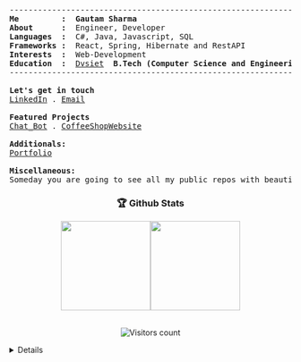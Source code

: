 
<!--<p align="center">
  <img src="https://github.com/GautamSharma003/GautamSharma003/blob/main/gitartwork.svg" alt="gitartwork">
</p> -->
<pre>
-----------------------------------------------------------------------------
<b>Me         :</b>  <b>Gautam Sharma</b>
<b>About      :</b>  Engineer, Developer
<b>Languages  :</b>  C#, Java, Javascript, SQL
<b>Frameworks :</b>  React, Spring, Hibernate and RestAPI
<b>Interests  :</b>  Web-Development
<b>Education  :</b>  <a href="https://dvsiet.dewaninstitutes.com/">Dvsiet</a> <b> B.Tech (Computer Science and Engineering) (2024)</b>
-----------------------------------------------------------------------------

<b>Let's get in touch</b>
<a href="https://www.linkedin.com/in/gautam-sharma-b13272220/">LinkedIn</a> . <a href="gautamsharma0831@gmail.com">Email</a>

<b>Featured Projects </b>
<a href="https://github.com/GautamSharma003/Chat_Bot">Chat_Bot<a> . <a href="https://github.com/GautamSharma003/CoffeeShopWebsite">CoffeeShopWebsite</a>
  
<b>Additionals:</b>
<a href="https://portfolio-gs-tau.vercel.app/">Portfolio<a>

<b>Miscellaneous:</b>
Someday you are going to see all my public repos with beautiful READMEs. Trust me... 🤡
</pre>
<!-- <p align="center">
<a href="https://github.com/anuraghazra/github-readme-stats">
  <img align="center" width="49%" src="https://github-readme-stats.vercel.app/api?&count_private=true&include_all_commits=true&username=narayan954&theme=shades-of-purple&custom_title=My+Stats&hide_border=true" />
</a><a href="https://github-readme-streak-stats.herokuapp.com">
  <img align="center" width="49%" src="https://github-readme-streak-stats.herokuapp.com/?user=narayan954&count_private=true&include_all_commits=true&theme=shades-of-purple&hide_border=true" />
</a>
</p> -->


<h3 align="center">🏆 Github Stats</h3>   
<div align="center">
<img align="center" src="https://github-readme-stats.vercel.app/api?&count_private=true&include_all_commits=true&username=GautamSharma003&theme=tokyonight&hide_border=true&border_radius=50" height="160px" /><img src="https://streak-stats.demolab.com?user=GautamSharma003&theme=tokyonight&hide_border=true&border_radius=50" height="160px" align="center" />
</div>

<!-- <h3 align="center">🏆 Github Stats</h3>   
<div align="center">
<img src="https://streak-stats.demolab.com?user=narayan954&theme=tokyonight&hide_border=true&border_radius=50" align="center" />
</div> -->
<br>
<p align="center">  
  <img src="https://komarev.com/ghpvc/?username=GautamSharma003" alt="Visitors count" />
</p>

<details closed>

<p align="center">
  <img src="https://github.com/GautamSharma003/GautamSharma003/blob/main/github-metrics.svg" alt="metrics">
</p>


<p align="center">
  <img src="https://github.com/GautamSharma003/GautamSharma003/blob/output/github-contribution-grid-snake.svg" alt="snake">
</p>

<p align="center">Nothing much, just a snake eating up my contributions graph</p>

</details>
<!--
![Github Activity Graph](https://shielded-anchorage-29152.herokuapp.com//graph?username=narayan954&theme=react-dark)

<p align="center"> 
  Visitors count:<br>
  <img src="https://profile-counter.glitch.me/GautamSharma003/count.svg" />
</p>

![Waves](./assets/bottom-header.svg)
-->

<!--
**GautamSharma003/GautamSharma003** is a ✨ _special_ ✨ repository because its `README.md` (this file) appears on your GitHub profile.

Here are some ideas to get you started:

- 🔭 I’m currently working on ...
- 🌱 I’m currently learning ...
- 👯 I’m looking to collaborate on ...
- 🤔 I’m looking for help with ...
- 💬 Ask me about ...
- 📫 How to reach me: ...
- 😄 Pronouns: ...
- ⚡ Fun fact: ...
-->
